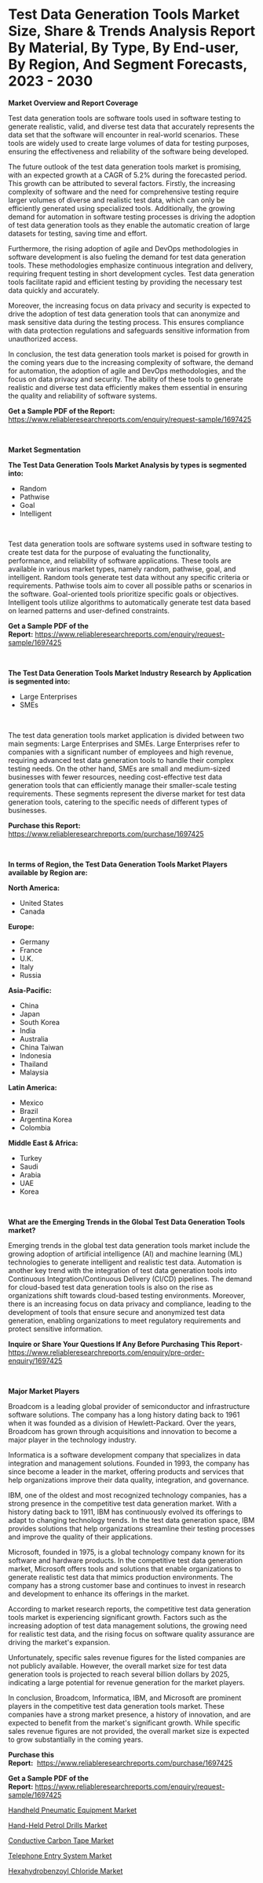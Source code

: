 <p><h1>Test Data Generation Tools Market Size, Share & Trends Analysis Report By Material, By Type, By End-user, By Region, And Segment Forecasts, 2023 - 2030</h1></p><p><strong>Market Overview and Report Coverage</strong></p>
<p><p>Test data generation tools are software tools used in software testing to generate realistic, valid, and diverse test data that accurately represents the data set that the software will encounter in real-world scenarios. These tools are widely used to create large volumes of data for testing purposes, ensuring the effectiveness and reliability of the software being developed.</p><p>The future outlook of the test data generation tools market is promising, with an expected growth at a CAGR of 5.2% during the forecasted period. This growth can be attributed to several factors. Firstly, the increasing complexity of software and the need for comprehensive testing require larger volumes of diverse and realistic test data, which can only be efficiently generated using specialized tools. Additionally, the growing demand for automation in software testing processes is driving the adoption of test data generation tools as they enable the automatic creation of large datasets for testing, saving time and effort.</p><p>Furthermore, the rising adoption of agile and DevOps methodologies in software development is also fueling the demand for test data generation tools. These methodologies emphasize continuous integration and delivery, requiring frequent testing in short development cycles. Test data generation tools facilitate rapid and efficient testing by providing the necessary test data quickly and accurately.</p><p>Moreover, the increasing focus on data privacy and security is expected to drive the adoption of test data generation tools that can anonymize and mask sensitive data during the testing process. This ensures compliance with data protection regulations and safeguards sensitive information from unauthorized access.</p><p>In conclusion, the test data generation tools market is poised for growth in the coming years due to the increasing complexity of software, the demand for automation, the adoption of agile and DevOps methodologies, and the focus on data privacy and security. The ability of these tools to generate realistic and diverse test data efficiently makes them essential in ensuring the quality and reliability of software systems.</p></p>
<p><strong>Get a Sample PDF of the Report:</strong> <a href="https://www.reliableresearchreports.com/enquiry/request-sample/1697425">https://www.reliableresearchreports.com/enquiry/request-sample/1697425</a></p>
<p>&nbsp;</p>
<p><strong>Market Segmentation</strong></p>
<p><strong>The Test Data Generation Tools Market Analysis by types is segmented into:</strong></p>
<p><ul><li>Random</li><li>Pathwise</li><li>Goal</li><li>Intelligent</li></ul></p>
<p>&nbsp;</p>
<p><p>Test data generation tools are software systems used in software testing to create test data for the purpose of evaluating the functionality, performance, and reliability of software applications. These tools are available in various market types, namely random, pathwise, goal, and intelligent. Random tools generate test data without any specific criteria or requirements. Pathwise tools aim to cover all possible paths or scenarios in the software. Goal-oriented tools prioritize specific goals or objectives. Intelligent tools utilize algorithms to automatically generate test data based on learned patterns and user-defined constraints.</p></p>
<p><strong>Get a Sample PDF of the Report:</strong>&nbsp;<a href="https://www.reliableresearchreports.com/enquiry/request-sample/1697425">https://www.reliableresearchreports.com/enquiry/request-sample/1697425</a></p>
<p>&nbsp;</p>
<p><strong>The Test Data Generation Tools Market Industry Research by Application is segmented into:</strong></p>
<p><ul><li>Large Enterprises</li><li>SMEs</li></ul></p>
<p>&nbsp;</p>
<p><p>The test data generation tools market application is divided between two main segments: Large Enterprises and SMEs. Large Enterprises refer to companies with a significant number of employees and high revenue, requiring advanced test data generation tools to handle their complex testing needs. On the other hand, SMEs are small and medium-sized businesses with fewer resources, needing cost-effective test data generation tools that can efficiently manage their smaller-scale testing requirements. These segments represent the diverse market for test data generation tools, catering to the specific needs of different types of businesses.</p></p>
<p><strong>Purchase this Report:</strong>&nbsp; <a href="https://www.reliableresearchreports.com/purchase/1697425">https://www.reliableresearchreports.com/purchase/1697425</a></p>
<p>&nbsp;</p>
<p><strong>In terms of Region, the Test Data Generation Tools Market Players available by Region are:</strong></p>
<p>
    <p> <strong> North America: </strong>
        <ul>
            <li>United States</li>
            <li>Canada</li>
        </ul>
        </p> 
    <p> <strong> Europe: </strong>
        <ul>
            <li>Germany</li>
            <li>France</li>
            <li>U.K.</li>
            <li>Italy</li>
            <li>Russia</li>
        </ul>
        </p> 
    <p> <strong> Asia-Pacific: </strong>
        <ul>
            <li>China</li>
            <li>Japan</li>
            <li>South Korea</li>
            <li>India</li>
            <li>Australia</li>
            <li>China Taiwan</li>
            <li>Indonesia</li>
            <li>Thailand</li>
            <li>Malaysia</li>
        </ul>
        </p> 
    <p> <strong> Latin America: </strong>
        <ul>
            <li>Mexico</li>
            <li>Brazil</li>
            <li>Argentina Korea</li>
            <li>Colombia</li>
        </ul>
        </p> 
    <p> <strong> Middle East & Africa: </strong>
        <ul>
            <li>Turkey</li>
            <li>Saudi</li>
            <li>Arabia</li>
            <li>UAE</li>
            <li>Korea</li>
        </ul>
    </p>
    </p>
<p>&nbsp;</p>
<p><strong>What are the Emerging Trends in the Global Test Data Generation Tools market?</strong></p>
<p><p>Emerging trends in the global test data generation tools market include the growing adoption of artificial intelligence (AI) and machine learning (ML) technologies to generate intelligent and realistic test data. Automation is another key trend with the integration of test data generation tools into Continuous Integration/Continuous Delivery (CI/CD) pipelines. The demand for cloud-based test data generation tools is also on the rise as organizations shift towards cloud-based testing environments. Moreover, there is an increasing focus on data privacy and compliance, leading to the development of tools that ensure secure and anonymized test data generation, enabling organizations to meet regulatory requirements and protect sensitive information.</p></p>
<p><strong>Inquire or Share Your Questions If Any Before Purchasing This Report</strong>- <a href="https://www.reliableresearchreports.com/enquiry/pre-order-enquiry/1697425">https://www.reliableresearchreports.com/enquiry/pre-order-enquiry/1697425</a></p>
<p>&nbsp;</p>
<p><strong>Major Market Players</strong></p>
<p><p>Broadcom is a leading global provider of semiconductor and infrastructure software solutions. The company has a long history dating back to 1961 when it was founded as a division of Hewlett-Packard. Over the years, Broadcom has grown through acquisitions and innovation to become a major player in the technology industry.</p><p>Informatica is a software development company that specializes in data integration and management solutions. Founded in 1993, the company has since become a leader in the market, offering products and services that help organizations improve their data quality, integration, and governance.</p><p>IBM, one of the oldest and most recognized technology companies, has a strong presence in the competitive test data generation market. With a history dating back to 1911, IBM has continuously evolved its offerings to adapt to changing technology trends. In the test data generation space, IBM provides solutions that help organizations streamline their testing processes and improve the quality of their applications.</p><p>Microsoft, founded in 1975, is a global technology company known for its software and hardware products. In the competitive test data generation market, Microsoft offers tools and solutions that enable organizations to generate realistic test data that mimics production environments. The company has a strong customer base and continues to invest in research and development to enhance its offerings in the market.</p><p>According to market research reports, the competitive test data generation tools market is experiencing significant growth. Factors such as the increasing adoption of test data management solutions, the growing need for realistic test data, and the rising focus on software quality assurance are driving the market's expansion.</p><p>Unfortunately, specific sales revenue figures for the listed companies are not publicly available. However, the overall market size for test data generation tools is projected to reach several billion dollars by 2025, indicating a large potential for revenue generation for the market players.</p><p>In conclusion, Broadcom, Informatica, IBM, and Microsoft are prominent players in the competitive test data generation tools market. These companies have a strong market presence, a history of innovation, and are expected to benefit from the market's significant growth. While specific sales revenue figures are not provided, the overall market size is expected to grow substantially in the coming years.</p></p>
<p><strong>Purchase this Report:</strong>&nbsp;&nbsp;<a href="https://www.reliableresearchreports.com/purchase/1697425">https://www.reliableresearchreports.com/purchase/1697425</a></p>
<p></p>
<p><strong>Get a Sample PDF of the Report:</strong>&nbsp;<a href="https://www.reliableresearchreports.com/enquiry/request-sample/1697425">https://www.reliableresearchreports.com/enquiry/request-sample/1697425</a></p>
<p><p><a href="https://www.linkedin.com/pulse/decoding-handheld-pneumatic-equipment-market-deep-dive/">Handheld Pneumatic Equipment Market</a></p><p><a href="https://www.linkedin.com/pulse/hand-held-petrol-drills-market-research-report-unlocks/">Hand-Held Petrol Drills Market</a></p><p><a href="https://medium.com/@graycehuels/conductive-carbon-tape-market-size-growth-forecast-2023-2030-d4444fac3ee2">Conductive Carbon Tape Market</a></p><p><a href="https://medium.com/@jonatanjast6362/telephone-entry-system-market-size-growth-forecast-2023-2030-b9223b713df0">Telephone Entry System Market</a></p><p><a href="https://www.linkedin.com/pulse/hexahydrobenzoyl-chloride-market-size-share-amp-trends-analysis/">Hexahydrobenzoyl Chloride Market</a></p></p>